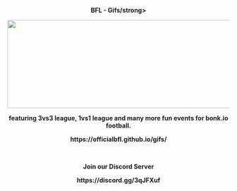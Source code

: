 <p align="center"><strong>BFL - Gifs/strong><p align="center">
<p align="center">
  <img src="https://cdn.discordapp.com/attachments/571302596686643200/571321061334056972/unknown.png" width="800px" height="200px"/></p>
<p align="center">featuring 3vs3 league, 1vs1 league and many more fun events for bonk.io football.</p>
<p align="center"><strong>https://officialbfl.github.io/gifs/</strong></p>
<br>
<p align="center">Join our Discord Server</p>
<p align="center"><strong>https://discord.gg/3qJFXuf</strong></p>
